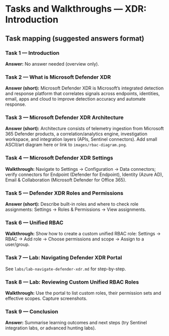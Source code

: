 # Tasks and Walkthroughs — XDR: Introduction

## Task mapping (suggested answers format)

### Task 1 — Introduction

**Answer:** No answer needed (overview only).

### Task 2 — What is Microsoft Defender XDR

**Answer (short):** Microsoft Defender XDR is Microsoft’s integrated detection and response platform that correlates signals across endpoints, identities, email, apps and cloud to improve detection accuracy and automate response.

### Task 3 — Microsoft Defender XDR Architecture

**Answer (short):** Architecture consists of telemetry ingestion from Microsoft 365 Defender products, a correlation/analytics engine, investigation workspace, and integration layers (APIs, Sentinel connectors). Add small ASCII/art diagram here or link to `images/rbac-diagram.png`.

### Task 4 — Microsoft Defender XDR Settings

**Walkthrough:** Navigate to Settings → Configuration → Data connectors; verify connectors for Endpoint (Defender for Endpoint), Identity (Azure AD), Email & Collaboration (Microsoft Defender for Office 365).

### Task 5 — Defender XDR Roles and Permissions

**Answer (short):** Describe built-in roles and where to check role assignments: Settings → Roles & Permissions → View assignments.

### Task 6 — Unified RBAC

**Walkthrough:** Show how to create a custom unified RBAC role: Settings → RBAC → Add role → Choose permissions and scope → Assign to a user/group.

### Task 7 — Lab: Navigating Defender XDR Portal

See `labs/lab-navigate-defender-xdr.md` for step-by-step.

### Task 8 — Lab: Reviewing Custom Unified RBAC Roles

**Walkthrough:** Use the portal to list custom roles, their permission sets and effective scopes. Capture screenshots.

### Task 9 — Conclusion

**Answer:** Summarise learning outcomes and next steps (try Sentinel integration labs, or advanced hunting labs).

